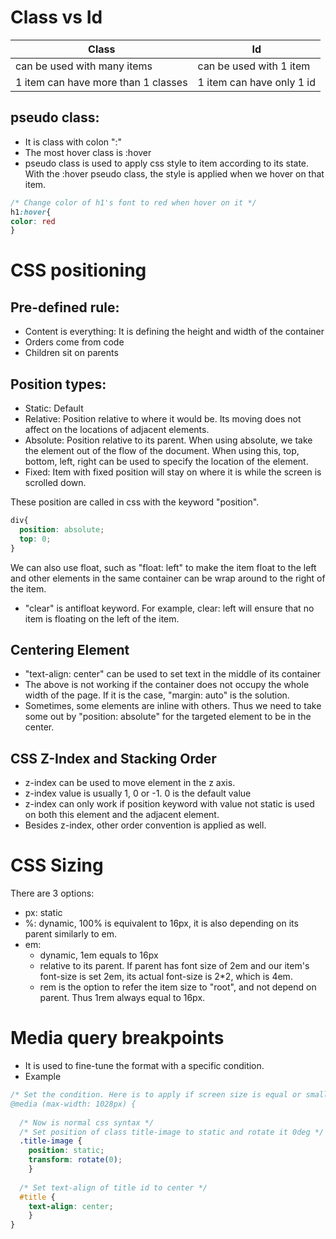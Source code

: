 # Class vs Id

Class | Id
--- | ---
can be used with many items | can be used with 1 item
1 item can have more than 1 classes | 1 item can have only 1 id

## pseudo class:
- It is class with colon ":"
- The most hover class is :hover
- pseudo class is used to apply css style to item according to its state. With the :hover pseudo class, the style is applied when we hover on that item.

```css
/* Change color of h1's font to red when hover on it */
h1:hover{
color: red
}
```

# CSS positioning

## Pre-defined rule:
- Content is everything: It is defining the height and width of the container
- Orders come from code
- Children sit on parents

## Position types:
- Static: Default
- Relative: Position relative to where it would be. Its moving does not affect on the locations of adjacent elements.
- Absolute: Position relative to its parent. When using absolute, we take the element out of the flow of the document. When using this, top, bottom, left, right can be used to specify the location of the element.
- Fixed: Item with fixed position will stay on where it is while the screen is scrolled down.

These position are called in css with the keyword "position".

```css
div{
  position: absolute;
  top: 0;
}
```

We can also use float, such as "float: left" to make the item float to the left and other elements in the same container can be wrap around to the right of the item.
- "clear" is antifloat keyword. For example, clear: left will ensure that no item is floating on the left of the item.

## Centering Element
- "text-align: center" can be used to set text in the middle of its container
- The above is not working if the container does not occupy the whole width of the page. If it is the case, "margin: auto" is the solution.
- Sometimes, some elements are inline with others. Thus we need to take some out by "position: absolute" for the targeted element to be in the center.


## CSS Z-Index and Stacking Order
- z-index can be used to move element in the z axis. 
- z-index value is usually 1, 0 or -1. 0 is the default value
- z-index can only work if position keyword with value not static is used on both this element and the adjacent element.
- Besides z-index, other order convention is applied as well.

# CSS Sizing
There are 3 options:
- px: static
- %: dynamic, 100% is equivalent to 16px, it is also depending on its parent similarly to em.
- em: 
  - dynamic, 1em equals to 16px
  - relative to its parent. If parent has font size of 2em and our item's font-size is set 2em, its actual font-size is 2\*2, which is 4em.
  - rem is the option to refer the item size to "root", and not depend on parent. Thus 1rem always equal to 16px.

# Media query breakpoints
- It is used to fine-tune the format with a specific condition.
- Example

```css
/* Set the condition. Here is to apply if screen size is equal or smaller than 1028px
@media (max-width: 1028px) {
  
  /* Now is normal css syntax */
  /* Set position of class title-image to static and rotate it 0deg */
  .title-image {
    position: static;
    transform: rotate(0);
    }
  
  /* Set text-align of title id to center */
  #title {
    text-align: center;
    }
}
```

